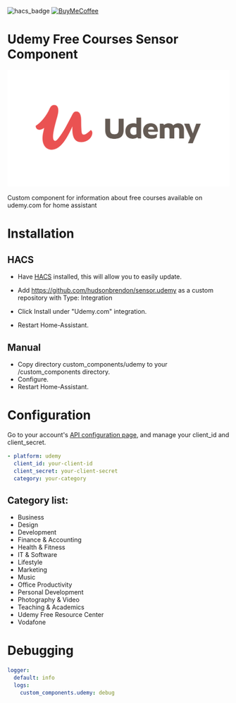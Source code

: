 ![hacs_badge](https://img.shields.io/badge/hacs-custom-orange.svg) [![BuyMeCoffee][buymecoffeebedge]][buymecoffee]

# Udemy Free Courses Sensor Component

![logo.jpg](logo.png)

Custom component for information about free courses available on udemy.com for home assistant

# Installation

## HACS

- Have [HACS](https://hacs.xyz/) installed, this will allow you to easily update.

- Add https://github.com/hudsonbrendon/sensor.udemy as a custom repository with Type: Integration
- Click Install under "Udemy.com" integration.
- Restart Home-Assistant.

## Manual

- Copy directory custom_components/udemy to your <config dir>/custom_components directory.
- Configure.
- Restart Home-Assistant.

# Configuration

Go to your account's [API configuration page](https://www.udemy.com/instructor/account/api/), and manage your client_id and client_secret.

```yaml
- platform: udemy
  client_id: your-client-id
  client_secret: your-client-secret
  category: your-category
```

## Category list:

- Business
- Design
- Development
- Finance & Accounting
- Health & Fitness
- IT & Software
- Lifestyle
- Marketing
- Music
- Office Productivity
- Personal Development
- Photography & Video
- Teaching & Academics
- Udemy Free Resource Center
- Vodafone

# Debugging

```yaml
logger:
  default: info
  logs:
    custom_components.udemy: debug
```

[buymecoffee]: https://www.buymeacoffee.com/hudsonbrendon
[buymecoffeebedge]: https://camo.githubusercontent.com/cd005dca0ef55d7725912ec03a936d3a7c8de5b5/68747470733a2f2f696d672e736869656c64732e696f2f62616467652f6275792532306d6525323061253230636f666665652d646f6e6174652d79656c6c6f772e737667
